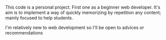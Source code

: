 This code is a personal project. First one as a beginner web developer. 
It's aim is to implement a way of quickly memorizing by repetition any content; mainly focused to help students.

I'm relatively new to web development so I'll be open to advices or recommendations
